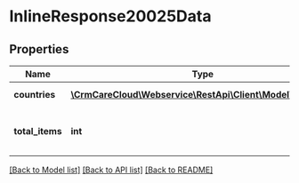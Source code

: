 # InlineResponse20025Data

## Properties
Name | Type | Description | Notes
------------ | ------------- | ------------- | -------------
**countries** | [**\CrmCareCloud\Webservice\RestApi\Client\Model\Country[]**](Country.md) | List of the countries. | [optional] 
**total_items** | **int** | The number of all found countries. | [optional] 

[[Back to Model list]](../../README.md#documentation-for-models) [[Back to API list]](../../README.md#documentation-for-api-endpoints) [[Back to README]](../../README.md)

